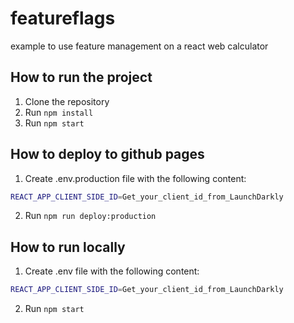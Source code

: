 # featureflags
example to use feature management on a react web calculator

## How to run the project
1. Clone the repository
2. Run `npm install`
3. Run `npm start`

## How to deploy to github pages
1. Create .env.production file with the following content:
```bash
REACT_APP_CLIENT_SIDE_ID=Get_your_client_id_from_LaunchDarkly
```
2. Run `npm run deploy:production`

## How to run locally
1. Create .env file with the following content:
```bash
REACT_APP_CLIENT_SIDE_ID=Get_your_client_id_from_LaunchDarkly
```
2. Run `npm start`
